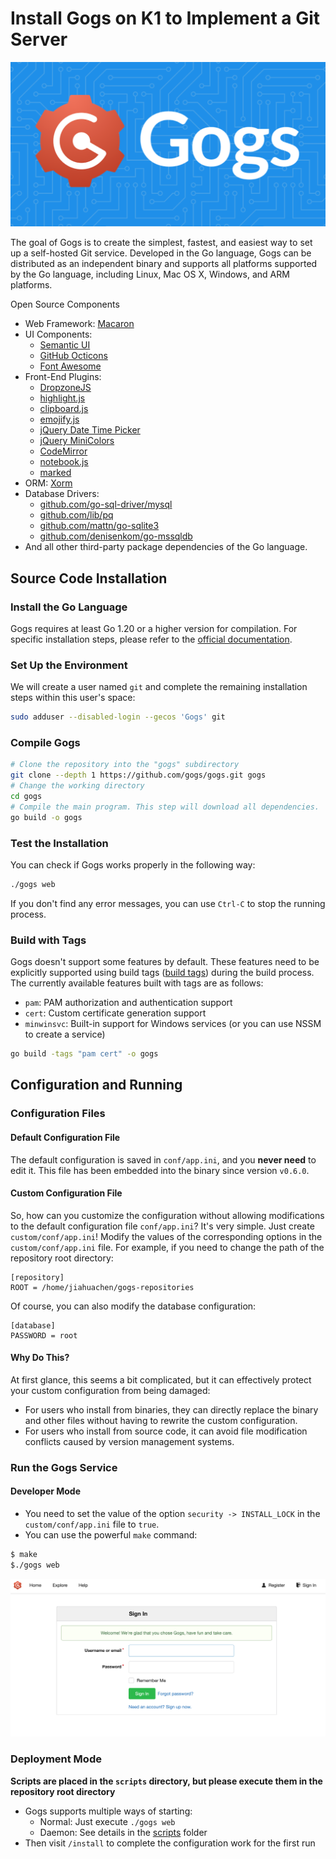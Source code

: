 # Install Gogs on K1 to Implement a Git Server
![alt text](image-1.png)

The goal of Gogs is to create the simplest, fastest, and easiest way to set up a self-hosted Git service. Developed in the Go language, Gogs can be distributed as an independent binary and supports all platforms supported by the Go language, including Linux, Mac OS X, Windows, and ARM platforms.

Open Source Components
- Web Framework: [Macaron](http://go-macaron.com)
- UI Components:
    - [Semantic UI](http://semantic-ui.com/)
    - [GitHub Octicons](https://octicons.github.com/)
    - [Font Awesome](http://fontawesome.io/)
- Front-End Plugins:
    - [DropzoneJS](http://www.dropzonejs.com/)
    - [highlight.js](https://highlightjs.org/)
    - [clipboard.js](https://zenorocha.github.io/clipboard.js/)
    - [emojify.js](https://github.com/Ranks/emojify.js)
    - [jQuery Date Time Picker](https://github.com/xdan/datetimepicker)
    - [jQuery MiniColors](https://github.com/claviska/jquery-minicolors)
    - [CodeMirror](https://codemirror.net/)
    - [notebook.js](https://github.com/jsvine/notebookjs)
    - [marked](https://github.com/chjj/marked)
- ORM: [Xorm](https://github.com/go-xorm/xorm)
- Database Drivers:
    - [github.com/go-sql-driver/mysql](https://github.com/go-sql-driver/mysql)
    - [github.com/lib/pq](https://github.com/lib/pq)
    - [github.com/mattn/go-sqlite3](https://github.com/mattn/go-sqlite3)
    - [github.com/denisenkom/go-mssqldb](https://github.com/denisenkom/go-mssqldb)
- And all other third-party package dependencies of the Go language.

## Source Code Installation
### Install the Go Language
Gogs requires at least Go 1.20 or a higher version for compilation. For specific installation steps, please refer to the [official documentation](https://golang.org/doc/install).
### Set Up the Environment
We will create a user named `git` and complete the remaining installation steps within this user's space:
```sh
sudo adduser --disabled-login --gecos 'Gogs' git
```
### Compile Gogs
```sh
# Clone the repository into the "gogs" subdirectory
git clone --depth 1 https://github.com/gogs/gogs.git gogs
# Change the working directory
cd gogs
# Compile the main program. This step will download all dependencies.
go build -o gogs
```
### Test the Installation
You can check if Gogs works properly in the following way:
```sh
./gogs web
```
If you don't find any error messages, you can use `Ctrl-C` to stop the running process.
### Build with Tags
Gogs doesn't support some features by default. These features need to be explicitly supported using build tags ([build tags](https://golang.org/pkg/go/build/#hdr-Build_Constraints)) during the build process.
The currently available features built with tags are as follows:
- `pam`: PAM authorization and authentication support
- `cert`: Custom certificate generation support
- `minwinsvc`: Built-in support for Windows services (or you can use NSSM to create a service)
```sh
go build -tags "pam cert" -o gogs
```
## Configuration and Running
### Configuration Files
#### Default Configuration File
The default configuration is saved in `conf/app.ini`, and you **never need** to edit it. This file has been embedded into the binary since version `v0.6.0`.
#### Custom Configuration File
So, how can you customize the configuration without allowing modifications to the default configuration file `conf/app.ini`? It's very simple. Just create `custom/conf/app.ini`! Modify the values of the corresponding options in the `custom/conf/app.ini` file.
For example, if you need to change the path of the repository root directory:
```
[repository]
ROOT = /home/jiahuachen/gogs-repositories
```
Of course, you can also modify the database configuration:
```
[database]
PASSWORD = root
```
#### Why Do This?
At first glance, this seems a bit complicated, but it can effectively protect your custom configuration from being damaged:
- For users who install from binaries, they can directly replace the binary and other files without having to rewrite the custom configuration.
- For users who install from source code, it can avoid file modification conflicts caused by version management systems.
### Run the Gogs Service
#### Developer Mode
- You need to set the value of the option `security -> INSTALL_LOCK` in the `custom/conf/app.ini` file to `true`.
- You can use the powerful `make` command:
```sh
$ make
$./gogs web
```
![alt text](image.png)

### Deployment Mode
**Scripts are placed in the `scripts` directory, but please execute them in the repository root directory**
- Gogs supports multiple ways of starting:
    - Normal: Just execute `./gogs web`
    - Daemon: See details in the [scripts](https://github.com/gogs/gogs/tree/main/scripts) folder
- Then visit `/install` to complete the configuration work for the first run